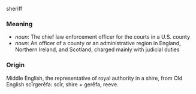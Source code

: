 sheriff
### Meaning
+ _noun_: The chief law enforcement officer for the courts in a U.S. county
+ _noun_: An officer of a county or an administrative region in England, Northern Ireland, and Scotland, charged mainly with judicial duties

### Origin

Middle English, the representative of royal authority in a shire, from Old English scīrgerēfa: scīr, shire + gerēfa, reeve.
